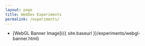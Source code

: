 ```yaml
---
layout: page
title: WebDev Experiments
permalink: /experiments/
---
```


* [WebGL Banner Image]({{ site.baseurl }}/experiments/webgl-banner.html)
